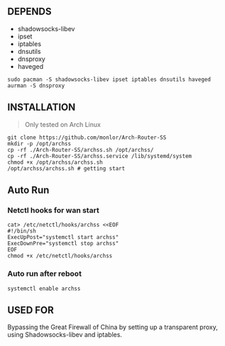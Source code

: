 ## DEPENDS
* shadowsocks-libev
* ipset
* iptables
* dnsutils
* dnsproxy
* haveged
```
sudo pacman -S shadowsocks-libev ipset iptables dnsutils haveged
aurman -S dnsproxy
```

## INSTALLATION
>Only tested on Arch Linux
```
git clone https://github.com/monlor/Arch-Router-SS
mkdir -p /opt/archss
cp -rf ./Arch-Router-SS/archss.sh /opt/archss/
cp -rf ./Arch-Router-SS/archss.service /lib/systemd/system
chmod +x /opt/archss/archss.sh
/opt/archss/archss.sh # getting start
```

## Auto Run
### Netctl hooks for wan start
```
cat> /etc/netctl/hooks/archss <<EOF
#!/bin/sh
ExecUpPost="systemctl start archss"
ExecDownPre="systemctl stop archss"
EOF
chmod +x /etc/netctl/hooks/archss
```
### Auto run after reboot
```
systemctl enable archss
```
## USED FOR
Bypassing the Great Firewall of China by setting up a transparent proxy, using Shadowsocks-libev and iptables.